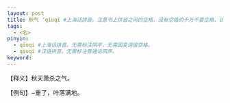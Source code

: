 ```yaml
---
layout: post
title: 秋气 'qiuqi #上海话拼音。注意书上拼音之间的空格，没有空格的千万不要空格，该空的地方一定要空格。注意每个气口前是否存在单引号（'），如果有单引号一定要在英文状态下输入。
tags:
  - <名>
pinyin: 
  - qiuqi #上海话拼音。无需标注阴平，无需因变调留空格。 
  - qiuqi #汉语拼音。无需标注普通话四声。
keyword: 
---
```


【释义】秋天萧杀之气。            
                                
【例句】~重了，叶落满地。               
          